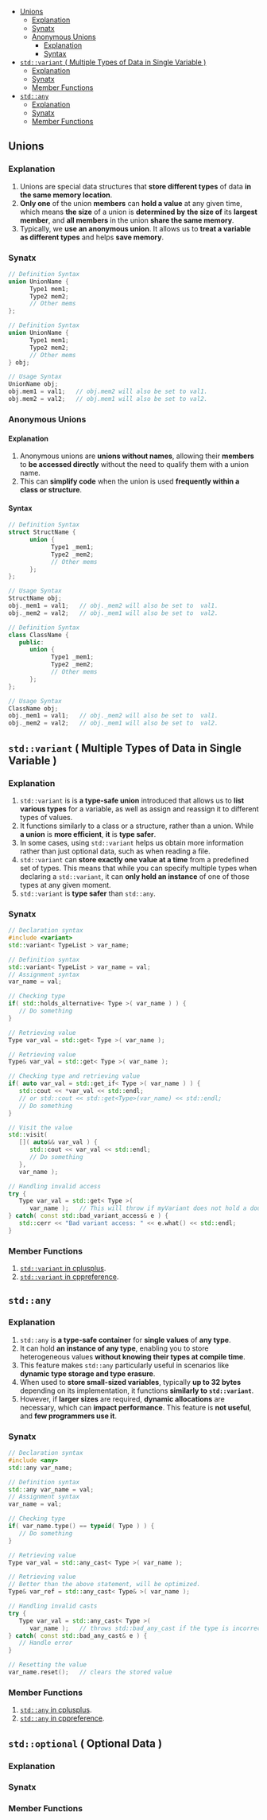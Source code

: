 <!-- vim-markdown-toc GFM -->

- [Unions](#unions)
  - [Explanation](#explanation)
  - [Synatx](#synatx)
  - [Anonymous Unions](#anonymous-unions)
    - [Explanation](#explanation-1)
    - [Syntax](#syntax)
- [`std::variant` ( Multiple Types of Data in Single Variable )](#stdvariant--multiple-types-of-data-in-single-variable-)
  - [Explanation](#explanation-2)
  - [Synatx](#synatx-1)
  - [Member Functions](#member-functions)
- [`std::any`](#stdany)
  - [Explanation](#explanation-3)
  - [Synatx](#synatx-2)
  - [Member Functions](#member-functions-1)

<!-- vim-markdown-toc -->

## Unions

### Explanation

1. Unions are special data structures that **store different types** of data **in the same memory
   location**.
2. **Only one** of the union **members** can **hold a value** at any given time, which means **the
   size** of a union is **determined by** **the size of** its **largest member**, and **all
   members** in the union **share the same memory**.
3. Typically, we **use an anonymous union**. It allows us to **treat a variable as different types**
   and helps **save memory**.

### Synatx

```CPP
// Definition Syntax
union UnionName {
      Type1 mem1;
      Type2 mem2;
      // Other mems
};
```

```CPP
// Definition Syntax
union UnionName {
      Type1 mem1;
      Type2 mem2;
      // Other mems
} obj;
```

```CPP
// Usage Syntax
UnionName obj;
obj.mem1 = val1;   // obj.mem2 will also be set to val1.
obj.mem2 = val2;   // obj.mem1 will also be set to val2.
```

### Anonymous Unions

#### Explanation

1. Anonymous unions are **unions without names**, allowing their **members** to **be accessed
   directly** without the need to qualify them with a union name.
2. This can **simplify code** when the union is used **frequently within a class or structure**.

#### Syntax

```CPP
// Definition Syntax
struct StructName {
      union {
            Type1 _mem1;
            Type2 _mem2;
            // Other mems
      };
};
```

```CPP
// Usage Syntax
StructName obj;
obj._mem1 = val1;   // obj._mem2 will also be set to  val1.
obj._mem2 = val2;   // obj._mem1 will also be set to  val2.
```

```CPP
// Definition Syntax
class ClassName {
   public:
      union {
            Type1 _mem1;
            Type2 _mem2;
            // Other mems
      };
};
```

```CPP
// Usage Syntax
ClassName obj;
obj._mem1 = val1;   // obj._mem2 will also be set to  val1.
obj._mem2 = val2;   // obj._mem1 will also be set to  val2.
```

## `std::variant` ( Multiple Types of Data in Single Variable )

### Explanation

1. `std::variant` is is **a type-safe union** introduced that allows us to **list various types**
   for a variable, as well as assign and reassign it to different types of values.
2. It functions similarly to a class or a structure, rather than a union. While **a union** is
   **more efficient**, **it** is **type safer**.
3. In some cases, using `std::variant` helps us obtain more information rather than just optional
   data, such as when reading a file.
4. `std::variant` can **store exactly one value at a time** from a predefined set of types. This
   means that while you can specify multiple types when declaring a `std::variant`, it can **only
   hold an instance** of one of those types at any given moment.
5. `std::variant` is **type safer** than `std::any`.

### Synatx

```CPP
// Declaration syntax
#include <variant>
std::variant< TypeList > var_name;
```

```CPP
// Definition syntax
std::variant< TypeList > var_name = val;
// Assignment syntax
var_name = val;
```

```CPP
// Checking type
if( std::holds_alternative< Type >( var_name ) ) {
   // Do something
}
```

```CPP
// Retrieving value
Type var_val = std::get< Type >( var_name );
```

```CPP
// Retrieving value
Type& var_val = std::get< Type >( var_name );
```

```CPP
// Checking type and retrieving value
if( auto var_val = std::get_if< Type >( var_name ) ) {
   std::cout << *var_val << std::endl;
   // or std::cout << std::get<Type>(var_name) << std::endl;
   // Do something
}
```

```CPP
// Visit the value
std::visit(
   []( auto&& var_val ) {
      std::cout << var_val << std::endl;
      // Do something
   },
   var_name );
```

```CPP
// Handling invalid access
try {
   Type var_val = std::get< Type >(
      var_name );   // This will throw if myVariant does not hold a double
} catch( const std::bad_variant_access& e ) {
   std::cerr << "Bad variant access: " << e.what() << std::endl;
}
```

### Member Functions

1. [`std::variant` in cplusplus]().
2. [`std::variant` in cppreference](https://en.cppreference.com/w/cpp/utility/variant).

## `std::any`

### Explanation

1. `std::any` is **a type-safe container** for **single values** of **any type**.
2. It can hold **an instance of any type**, enabling you to store heterogeneous values **without
   knowing their types at compile time**.
3. This feature makes `std::any` particularly useful in scenarios like **dynamic type storage and
   type erasure**.
4. When used to **store small-sized variables**, typically **up to 32 bytes** depending on its
   implementation, it functions **similarly to `std::variant`**.
5. However, if **larger sizes** are required, **dynamic allocations** are necessary, which can
   **impact performance**. This feature is **not useful**, and **few programmers use it**.

### Synatx

```CPP
// Declaration syntax
#include <any>
std::any var_name;
```

```CPP
// Definition syntax
std::any var_name = val;
// Assignment syntax
var_name = val;
```

```CPP
// Checking type
if( var_name.type() == typeid( Type ) ) {
   // Do something
}
```

```CPP
// Retrieving value
Type var_val = std::any_cast< Type >( var_name );
```

```CPP
// Retrieving value
// Better than the above statement, will be optimized.
Type& var_ref = std::any_cast< Type& >( var_name );
```

```CPP
// Handling invalid casts
try {
   Type var_val = std::any_cast< Type >(
      var_name );   // throws std::bad_any_cast if the type is incorrect
} catch( const std::bad_any_cast& e ) {
   // Handle error
}
```

```CPP
// Resetting the value
var_name.reset();   // clears the stored value
```

### Member Functions

1. [`std::any` in cplusplus]().
2. [`std::any` in cppreference](https://en.cppreference.com/w/cpp/utility/any).

## `std::optional` ( Optional Data )
### Explanation
### Synatx
### Member Functions
<!-- (52) optional data: It is a new feature introduced in C++17 that allows us to determine whether the -->
<!-- data is accessible. This feature makes our code cleaner. An example is using it to determine whether -->
<!-- we successfully read a file. -->
<!--   std::optional<Type> var_name = functionName(); -->
<!--   Type default_value = var_name.value_or(a default value you want); -->
<!--   if( var_name.has_value() ) { // or if( var_name ) { -->
<!--     Type& val_name = *var_name; -->
<!--     // or Type& val_name = var_name.value(); -->
<!--     ... -->
<!--     }; // or -->

